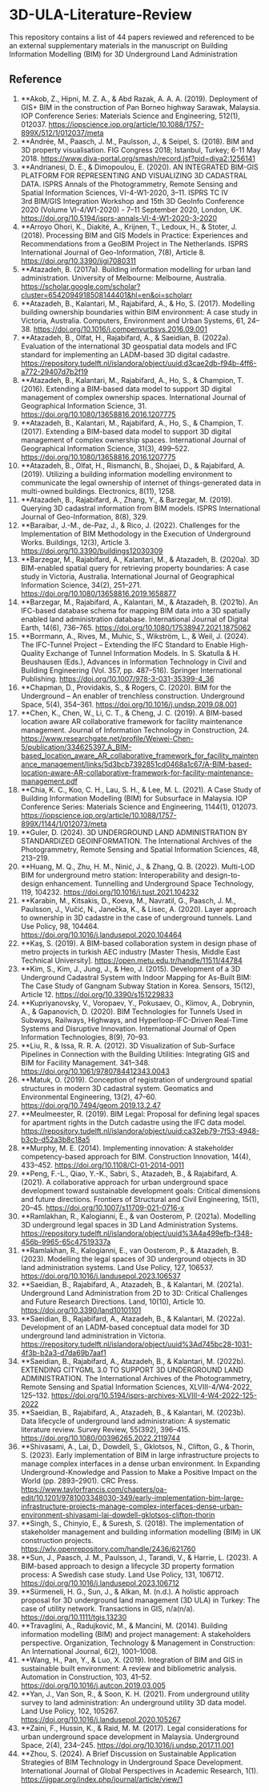 # 3D-ULA-Literature-Review
This repository contains a list of 44 papers reviewed and referenced to be an external supplementary materials in the manuscript on Building Information Modelling (BIM) for 3D Underground Land Administration
## Reference
1.	**Akob, Z., Hipni, M. Z. A., & Abd Razak, A. A. A. (2019). Deployment of GIS+ BIM in the construction of Pan Borneo highway Sarawak, Malaysia. IOP Conference Series: Materials Science and Engineering, 512(1), 012037. https://iopscience.iop.org/article/10.1088/1757-899X/512/1/012037/meta
2.	**Andrée, M., Paasch, J. M., Paulsson, J., & Seipel, S. (2018). BIM and 3D property visualisation. FIG Congress 2018; Istanbul, Turkey; 6-11 May 2018. https://www.diva-portal.org/smash/record.jsf?pid=diva2:1256141
3.	**Andrianesi, D. E., & Dimopoulou, E. (2020). AN INTEGRATED BIM-GIS PLATFORM FOR REPRESENTING AND VISUALIZING 3D CADASTRAL DATA. ISPRS Annals of the Photogrammetry, Remote Sensing and Spatial Information Sciences, VI-4-W1-2020, 3–11. ISPRS TC IV<br>3rd BIM/GIS Integration Workshop and 15th 3D GeoInfo Conference 2020 (Volume VI-4/W1-2020) - 7&ndash;11 September 2020, London, UK. https://doi.org/10.5194/isprs-annals-VI-4-W1-2020-3-2020
4.	**Arroyo Ohori, K., Diakité, A., Krijnen, T., Ledoux, H., & Stoter, J. (2018). Processing BIM and GIS Models in Practice: Experiences and Recommendations from a GeoBIM Project in The Netherlands. ISPRS International Journal of Geo-Information, 7(8), Article 8. https://doi.org/10.3390/ijgi7080311
5.	**Atazadeh, B. (2017a). Building information modelling for urban land administration. University of Melbourne: Melbourne, Australia. https://scholar.google.com/scholar?cluster=6542094918508144401&hl=en&oi=scholarr
6.	**Atazadeh, B., Kalantari, M., Rajabifard, A., & Ho, S. (2017). Modelling building ownership boundaries within BIM environment: A case study in Victoria, Australia. Computers, Environment and Urban Systems, 61, 24–38. https://doi.org/10.1016/j.compenvurbsys.2016.09.001
7.	**Atazadeh, B., Olfat, H., Rajabifard, A., & Saeidian, B. (2022a). Evaluation of the international 3D geospatial data models and IFC standard for implementing an LADM-based 3D digital cadastre. https://repository.tudelft.nl/islandora/object/uuid:d3cae2db-f94b-4ff6-a772-29407d7b2f19
8.	**Atazadeh, B., Kalantari, M., Rajabifard, A., Ho, S., & Champion, T. (2016). Extending a BIM-based data model to support 3D digital management of complex ownership spaces. International Journal of Geographical Information Science, 31. https://doi.org/10.1080/13658816.2016.1207775
9.	**Atazadeh, B., Kalantari, M., Rajabifard, A., Ho, S., & Champion, T. (2017). Extending a BIM-based data model to support 3D digital management of complex ownership spaces. International Journal of Geographical Information Science, 31(3), 499–522. https://doi.org/10.1080/13658816.2016.1207775
10.	**Atazadeh, B., Olfat, H., Rismanchi, B., Shojaei, D., & Rajabifard, A. (2019). Utilizing a building information modelling environment to communicate the legal ownership of internet of things-generated data in multi-owned buildings. Electronics, 8(11), 1258.
11.	**Atazadeh, B., Rajabifard, A., Zhang, Y., & Barzegar, M. (2019). Querying 3D cadastral information from BIM models. ISPRS International Journal of Geo-Information, 8(8), 329.
12.	**Baraibar, J.-M., de-Paz, J., & Rico, J. (2022). Challenges for the Implementation of BIM Methodology in the Execution of Underground Works. Buildings, 12(3), Article 3. https://doi.org/10.3390/buildings12030309
13.	**Barzegar, M., Rajabifard, A., Kalantari, M., & Atazadeh, B. (2020a). 3D BIM-enabled spatial query for retrieving property boundaries: A case study in Victoria, Australia. International Journal of Geographical Information Science, 34(2), 251–271. https://doi.org/10.1080/13658816.2019.1658877
14.	**Barzegar, M., Rajabifard, A., Kalantari, M., & Atazadeh, B. (2021b). An IFC-based database schema for mapping BIM data into a 3D spatially enabled land administration database. International Journal of Digital Earth, 14(6), 736–765. https://doi.org/10.1080/17538947.2021.1875062
15.	**Borrmann, A., Rives, M., Muhic, S., Wikström, L., & Weil, J. (2024). The IFC-Tunnel Project – Extending the IFC Standard to Enable High-Quality Exchange of Tunnel Information Models. In S. Skatulla & H. Beushausen (Eds.), Advances in Information Technology in Civil and Building Engineering (Vol. 357, pp. 487–516). Springer International Publishing. https://doi.org/10.1007/978-3-031-35399-4_36
16.	**Chapman, D., Providakis, S., & Rogers, C. (2020). BIM for the Underground – An enabler of trenchless construction. Underground Space, 5(4), 354–361. https://doi.org/10.1016/j.undsp.2019.08.001
17.	**Chen, K., Chen, W., Li, C. T., & Cheng, J. C. (2019). A BIM-based location aware AR collaborative framework for facility maintenance management. Journal of Information Technology in Construction, 24. https://www.researchgate.net/profile/Weiwei-Chen-5/publication/334625397_A_BIM-based_location_aware_AR_collaborative_framework_for_facility_maintenance_management/links/5d3bcb7392851cd0468a1c67/A-BIM-based-location-aware-AR-collaborative-framework-for-facility-maintenance-management.pdf
18.	**Chia, K. C., Koo, C. H., Lau, S. H., & Lee, M. L. (2021). A Case Study of Building Information Modelling (BIM) for Subsurface in Malaysia. IOP Conference Series: Materials Science and Engineering, 1144(1), 012073. https://iopscience.iop.org/article/10.1088/1757-899X/1144/1/012073/meta
19.	**Guler, D. (2024). 3D UNDERGROUND LAND ADMINISTRATION BY STANDARDIZED GEOINFORMATION. The International Archives of the Photogrammetry, Remote Sensing and Spatial Information Sciences, 48, 213–219.
20.	**Huang, M. Q., Zhu, H. M., Ninić, J., & Zhang, Q. B. (2022). Multi-LOD BIM for underground metro station: Interoperability and design-to-design enhancement. Tunnelling and Underground Space Technology, 119, 104232. https://doi.org/10.1016/j.tust.2021.104232
21.	**Karabin, M., Kitsakis, D., Koeva, M., Navratil, G., Paasch, J. M., Paulsson, J., Vučić, N., Janečka, K., & Lisec, A. (2020). Layer approach to ownership in 3D cadastre in the case of underground tunnels. Land Use Policy, 98, 104464. https://doi.org/10.1016/j.landusepol.2020.104464
22.	**Kaş, S. (2019). A BIM-based collaboration system in design phase of metro projects in turkish AEC industry [Master Thesis, Middle East Technical University]. https://open.metu.edu.tr/handle/11511/44784
23.	**Kim, S., Kim, J., Jung, J., & Heo, J. (2015). Development of a 3D Underground Cadastral System with Indoor Mapping for As-Built BIM: The Case Study of Gangnam Subway Station in Korea. Sensors, 15(12), Article 12. https://doi.org/10.3390/s151229833
24.	**Kupriyanovsky, V., Voropaev, Y., Pokusaev, O., Klimov, A., Dobrynin, A., & Gapanovich, D. (2020). BIM Technologies for Tunnels Used in Subways, Railways, Highways, and Hyperloop-IFC-Driven Real-Time Systems and Disruptive Innovation. International Journal of Open Information Technologies, 8(9), 70–93.
25.	**Liu, R., & Issa, R. R. A. (2012). 3D Visualization of Sub-Surface Pipelines in Connection with the Building Utilities: Integrating GIS and BIM for Facility Management. 341–348. https://doi.org/10.1061/9780784412343.0043
26.	**Matuk, O. (2019). Conception of registration of underground spatial structures in modern 3D cadastral system. Geomatics and Environmental Engineering, 13(2), 47–60. https://doi.org/10.7494/geom.2019.13.2.47
27.	**Meulmeester, R. (2019). BIM Legal: Proposal for defining legal spaces for apartment rights in the Dutch cadastre using the IFC data model. https://repository.tudelft.nl/islandora/object/uuid:ca32eb79-7f53-4948-b3cb-d52a3b8c18a5
28.	**Murphy, M. E. (2014). Implementing innovation: A stakeholder competency-based approach for BIM. Construction Innovation, 14(4), 433–452. https://doi.org/10.1108/CI-01-2014-0011
29.	**Peng, F.-L., Qiao, Y.-K., Sabri, S., Atazadeh, B., & Rajabifard, A. (2021). A collaborative approach for urban underground space development toward sustainable development goals: Critical dimensions and future directions. Frontiers of Structural and Civil Engineering, 15(1), 20–45. https://doi.org/10.1007/s11709-021-0716-x
30.	**Ramlakhan, R., Kalogianni, E., & van Oosterom, P. (2021a). Modelling 3D underground legal spaces in 3D Land Administration Systems. https://repository.tudelft.nl/islandora/object/uuid%3A4a499efb-f348-456b-9965-65c47519337a
31.	**Ramlakhan, R., Kalogianni, E., van Oosterom, P., & Atazadeh, B. (2023). Modelling the legal spaces of 3D underground objects in 3D land administration systems. Land Use Policy, 127, 106537. https://doi.org/10.1016/j.landusepol.2023.106537
32.	**Saeidian, B., Rajabifard, A., Atazadeh, B., & Kalantari, M. (2021a). Underground Land Administration from 2D to 3D: Critical Challenges and Future Research Directions. Land, 10(10), Article 10. https://doi.org/10.3390/land10101101
33.	**Saeidian, B., Rajabifard, A., Atazadeh, B., & Kalantari, M. (2022a). Development of an LADM-based conceptual data model for 3D underground land administration in Victoria. https://repository.tudelft.nl/islandora/object/uuid%3Ad745bc28-1031-4f3b-b2a3-d7da69b7aaf1
34.	**Saeidian, B., Rajabifard, A., Atazadeh, B., & Kalantari, M. (2022b). EXTENDING CITYGML 3.0 TO SUPPORT 3D UNDERGROUND LAND ADMINISTRATION. The International Archives of the Photogrammetry, Remote Sensing and Spatial Information Sciences, XLVIII-4/W4-2022, 125–132. https://doi.org/10.5194/isprs-archives-XLVIII-4-W4-2022-125-2022
35.	**Saeidian, B., Rajabifard, A., Atazadeh, B., & Kalantari, M. (2023b). Data lifecycle of underground land administration: A systematic literature review. Survey Review, 55(392), 396–415. https://doi.org/10.1080/00396265.2022.2119744
36.	**Shivasami, A., Lai, D., Dowdell, S., Gklotsos, N., Clifton, G., & Thorin, S. (2023). Early implementation of BIM in large infrastructure projects to manage complex interfaces in a dense urban environment. In Expanding Underground-Knowledge and Passion to Make a Positive Impact on the World (pp. 2893–2901). CRC Press. https://www.taylorfrancis.com/chapters/oa-edit/10.1201/9781003348030-349/early-implementation-bim-large-infrastructure-projects-manage-complex-interfaces-dense-urban-environment-shivasami-lai-dowdell-gklotsos-clifton-thorin
37.	**Singh, S., Chinyio, E., & Suresh, S. (2018). The implementation of stakeholder management and building information modelling (BIM) in UK construction projects. https://wlv.openrepository.com/handle/2436/621760
38.	**Sun, J., Paasch, J. M., Paulsson, J., Tarandi, V., & Harrie, L. (2023). A BIM-based approach to design a lifecycle 3D property formation process: A Swedish case study. Land Use Policy, 131, 106712. https://doi.org/10.1016/j.landusepol.2023.106712
39.	**Sürmeneli, H. G., Sun, J., & Alkan, M. (n.d.). A holistic approach proposal for 3D underground land management (3D ULA) in Turkey: The case of utility network. Transactions in GIS, n/a(n/a). https://doi.org/10.1111/tgis.13230
40.	**Travaglini, A., Radujković, M., & Mancini, M. (2014). Building information modelling (BIM) and project management: A stakeholders perspective. Organization, Technology & Management in Construction: An International Journal, 6(2), 1001–1008.
41.	**Wang, H., Pan, Y., & Luo, X. (2019). Integration of BIM and GIS in sustainable built environment: A review and bibliometric analysis. Automation in Construction, 103, 41–52. https://doi.org/10.1016/j.autcon.2019.03.005
42.	**Yan, J., Van Son, R., & Soon, K. H. (2021). From underground utility survey to land administration: An underground utility 3D data model. Land Use Policy, 102, 105267. https://doi.org/10.1016/j.landusepol.2020.105267
43.	**Zaini, F., Hussin, K., & Raid, M. M. (2017). Legal considerations for urban underground space development in Malaysia. Underground Space, 2(4), 234–245. https://doi.org/10.1016/j.undsp.2017.11.001
44.	**Zhou, S. (2024). A Brief Discussion on Sustainable Application Strategies of BIM Technology in Underground Space Development. International Journal of Global Perspectives in Academic Research, 1(1). https://ijgpar.org/index.php/journal/article/view/1
